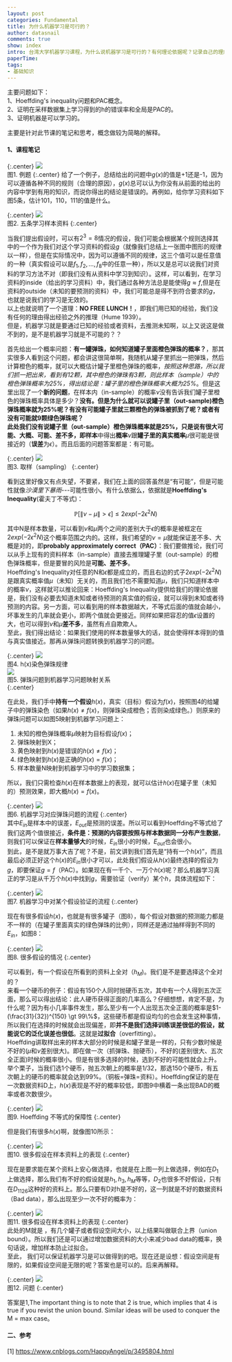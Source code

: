 ```yaml
---
layout: post
categories: Fundamental
title: 为什么机器学习是可行的？
author: datasnail
comments: true
show: index
intro: 台湾大学机器学习课程，为什么说机器学习是可行的？有何理论依据呢？记录自己的理解，帮助日后复习。
paperTime:
tags:
- 基础知识
---
```



主要问题如下：  
1、Hoeffding's inequality问题和PAC概念。    
2、证明在采样数据集上学习得到的h的错误率和全局是PAC的。  
3、证明机器是可以学习的。  

主要是针对此节课的笔记和思考，概念做较为简略的解释。  
#### **1、课程笔记**

{:.center}
![](/postimg/y_machine_learning_works/two_controversial_answers.jpg)  
图1. 例题
{:.center}
给了一个例子，总结给出的问题中$g(x)$的值是+1还是-1，因为可以遵循各种不同的规则（合理的原因），$g(x)$总可以认为你没有从前面的给出的内容中学到有用的知识，而说你得出的结论是错误的。再例如，给你学习资料如下图5条，估计101，110，111的值是什么。

{:.center}
![](/postimg/y_machine_learning_works/five_learning_materias.jpg)   
图2. 五条学习样本资料
{:.center}

当我们提出假设时，可以有$2^3=8$情况的假设，我们可能会根据某个规则选择其中的一个作为我们对这个学习资料的假设$g$（就像我们总结上一张图中图形的规律以一样），但是在实际情况中，因为可以遵循不同的规律，这三个值可以是任意值的一种（真实假设可以是$f_1,f_2,...,f_8$中的任意一种），所以又是总可以说我们对资料的学习方法不对（即我们没有从资料中学习到知识）。这样，可以看到，在学习资料的inside（给出的学习资料）中，我们通过各种方法总是能使得$g \approx f$,但是在资料的outside（未知的要预测的资料）中，我们可能总是得不到符合要求的$g$，也就是说我们的学习是无效的。  
以上也就说明了一个道理：**NO FREE LUNCH！**，即我们用已知的经验，我们没有任何的理由得出经验之外的推理（Hume 1939）。  
但是，机器学习就是要通过已知的经验或者资料，去推测未知啊，以上又说这是做不到的，是不是机器学习就是不可能的？？  

首先给出一个概率问题：**有一罐弹珠，如何知道罐子里面橙色弹珠的概率？**，那其实很多人看到这个问题，都会讲这很简单啊，我随机从罐子里抓出一把弹珠，然后计算橙色的概率，就可以大概估计罐子里橙色弹珠的概率，*按照这种思路，所以我们抓一把出来，看到有12颗，其中橙色的弹珠有3颗，则此样本（sample）中的橙色弹珠概率为25%，得出结论是：罐子里的橙色弹珠概率大概为25%*。但是这里出现了一个**新的问题**，在样本内（in-sample）的概率$\nu$没有告诉我们罐子里橙色的弹珠概率具体是多少？**没有。**但是为什么就可以说罐子里（out-sample)橙色弹珠概率就为25%呢？有没有可能罐子里就三颗橙色的弹珠被抓到了呢？或者有没有可能就9颗绿色弹珠呢？  
此处我们没有说罐子里（out-sample）橙色弹珠概率就是25%，只是说有很大可能、大概、可能、差不多，即**样本**中得出**概率**$\nu$跟**罐子里的真实概率**$\mu$很可能是很接近的（**误差**为$\epsilon$）。而且后面的问题答案都是：有可能。

{:.center}
![](/postimg/y_machine_learning_works/ball_probability.jpg)  
图3. 取样（sampling） 
{:.center}

看到这里好像又有点失望，不要紧，我们在上面的回答虽然是“有可能”，但是可能性就像*沙漠里下暴雨*---可能性很小。有什么依据么，依据就是**Hoeffding's Inequality**(霍夫丁不等式)：  

$$
\mathbb{P}[\|\nu-\mu\|>\epsilon] \le 2exp(-2\epsilon^2N)
$$

其中N是样本数量，可以看到$\nu$和$\mu$两个之间的差别大于$\epsilon$的概率是被框定在$2exp(-2\epsilon^2N)$这个概率范围之内的。这样，我们希望的$\nu=\mu$就能保证差不多、大概是对的，即**probably approximately correct（PAC）**：我们要做推论，我们可以从手上现有的资料样本（in-sample）直接去推理罐子里（out-sample）的橙色弹珠概率，但是要冒的风险是**可能、差不多**。  
Hoeffding's Inequality对任意的N和$\epsilon$都是成立的，而且右边的式子$2exp(-2\epsilon^2N)$是跟真实概率值$\mu$（未知）无关的，而且我们也不需要知道$\mu$，我们只知道样本中的概率$\nu$，这样就可以推论回来：Hoeffding's Inequality提供给我们的理论依据是，我们没有必要去知道未知或者待预测的真实值的假设，就可以得到未知或者待预测的内容。另一方面，可以看到用的样本数据越大，不等式后面的值就会越小，坏事发生的几率就会更小，即两个值就会更接近。同样如果把容忍的值$\epsilon$设置的大，也可以得到$\nu$和$\mu$**差不多**，虽然有点自欺欺人。  
至此，我们得出结论：如果我们使用的样本数量够大的话，就会使得样本得到的值与真实值接近。那再从弹珠问题转换到机器学习的问题。

{:.center}
![](/postimg/y_machine_learning_works/hx_color.jpg)  
图4. h(x)染色弹珠规律  
![](/postimg/y_machine_learning_works/ball2machine_learning.jpg)  
图5. 弹珠问题到机器学习问题映射关系  
{:.center}

在此处，我们手中**持有一个假设**$h(x)$，真实（目标）假设为$f(x)$，按照图4的给罐子中的弹珠染色（如果$h(x) \ne f(x)$，则弹珠染成橙色；否则染成绿色。）则原来的弹珠问题可以如图5映射到机器学习问题上：
1. 未知的橙色弹珠概率$\mu$映射为目标假设$f(x)$；
2. 弹珠映射到X；
3. 黄色映射到$h(x)$是错误的$h(x) \ne f(x)$；
4. 绿色映射到$h(x)$是正确的$h(x) = f(x)$；
5. 样本数量N映射到机器学习中的学习数据集；

所以，我们只需检查$h(x)$在样本数据上的表现，就可以估计$h(x)$在罐子里（未知的）预测效果，即大概$h(x) = f(x)$。

{:.center}
![](/postimg/y_machine_learning_works/machine_learning_inference.jpg)  
图6. 机器学习对应弹珠问题的流程 
{:.center}  
其中$E_{in}$是样本中的误差，$E_{out}$是预测的误差。所以可以看到Hoeffding不等式给了我们这两个值很接近，**条件是：预测的内容要按照与样本数据同一分布产生数据**，则我们可以保证在**样本量够大**的时候，$E_{in}$很小的时候，$E_{out}$也会很小。  
到此，是不是就万事大吉了呢？不是，前文讲到我们首先是“持有一个$h(x)$”，而且最后必须正好这个$h(x)$的$E_{in}$很小才可以，此处我们假设从$h(x)$最终选择的假设为$g$，即要保证$g=f$（PAC）。如果现在有一千个、一万个$h(x)$呢？那么机器学习真正的学习是从千万个$h(x)$中找到$g$，需要验证（verify）某个$h$，具体流程如下：

{:.center}
![](/postimg/y_machine_learning_works/verification_sequence.jpg)  
图7. 机器学习中对某个假设验证的流程 
{:.center} 

现在有很多假设$h(x)$，也就是有很多罐子（图8），每个假设对数据的预测能力都是不一样的（在罐子里面真实的绿色弹珠的比例），同样还是通过抽样得到不同的$E_{in}$，如图8：

{:.center}
![](/postimg/y_machine_learning_works/many_hypothesises.jpg)  
图8. 很多假设的情况 
{:.center} 

可以看到，有一个假设在所看到的资料上全对（$h_M$)。我们是不是要选择这个全对的？  
来看一个硬币的例子：假设有150个人同时抛硬币五次，其中有一个人得到五次正面，那么可以得出结论：此人硬币获得正面的几率高么？仔细想想，肯定不是，为什么呢？因为有小几率事件发生，那么至少有一个人出现五次全正面的概率是$1-(\frac{31}{32})^{150} \gt 99\%$，这些硬币都是假设均匀的也会发生这种事情，所以我们在选择的时候就会出现偏差，即**并不是我们选择训练误差很低的假设，就能说它的泛化误差也很低**。这就是**过拟合**（overfitting）。  
Hoeffding讲取样出来的样本大部分的时候是和罐子里是一样的，只有少数时候是不好的($\mu$和$\nu$差别很大)。即在做一次（抓弹珠、抛硬币），不好的(差别很大、五次全正面)时候的概率很小。但是有很多选择的时候，选到不好的可能性就会上升。举个栗子，当我们选1个硬币，抛五次朝上的概率是1/32，那选150个硬币，有五次朝上的硬币的概率就会达到99%。（铜板=弹珠=资料）。Hoeffding保证的是在一次数据资料D上，$h(x)$表现是不好的概率较低，即图9中横着一条出现BAD的概率或者次数很少。

{:.center}
![](/postimg/y_machine_learning_works/hoeffding_guartee.jpg)  
图9. Hoeffding 不等式的保障性
{:.center} 

但是我们有很多$h(x)$啊，就像图10所示：

{:.center}
![](/postimg/y_machine_learning_works/many_hypothesises_hoeffding.jpg)  
图10. 很多假设在样本资料上的表现
{:.center} 

现在是要求能在某个资料上安心做选择，也就是在上图一列上做选择，例如在$D_1$上做选择，那么我们有不好的假设就是$h_1,h_3,h_M$等等，$D_2$也很多不好假设，只有在$D_{1126}$这种好的资料上。那么只要有D对h是不好的，这一列就是不好的数据资料（Bad data），那么出现至少一次不好的概率为：

{:.center}
![](/postimg/y_machine_learning_works/probabilities_many_data.jpg)  
图11. 很多假设在样本资料上的表现
{:.center}  
此处的M就是 ，有几个罐子或者假设空间大小，以上结果叫做联合上界（union bound）。所以我们还是可以通过增加数据资料的大小来减少bad data的概率，换句话说，增加样本防止过拟合。  
至此， 我们可以保证机器学习是可以做得到的吧。现在还是设想：假设空间是有限的，如果假设空间是无限的呢？答案也是可以的。后来再解释。

{:.center}
![](/postimg/y_machine_learning_works/questions_end.jpg)  
图12. 问题
{:.center}

答案是1,The important thing is to note that 2 is true, which implies that 4 is true if you revist the union bound. Similar ideas will be used to conquer the M = max case。

#### **二、参考**
[1] https://www.cnblogs.com/HappyAngel/p/3495804.html  
